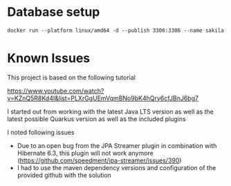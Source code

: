 # Database setup
```dtd
docker run --platform linux/amd64 -d --publish 3306:3306 --name sakila restsql/mysql-sakila
```

# Known Issues

This project is based on the following tutorial

https://www.youtube.com/watch?v=KZnQ5R8Kd4I&list=PLXrGgUEmVqmBNo9bK4hQry6cfJBnJ6bg7

I started out from working with the latest Java LTS version as well as the latest possible Quarkus version as well as the included plugins

I noted following issues 

- Due to an open bug from the JPA Streamer plugin in combination with Hibernate 6.3, this plugin will not work anymore (https://github.com/speedment/jpa-streamer/issues/390)
- I had to use the maven dependency versions and configuration of the provided github with the solution